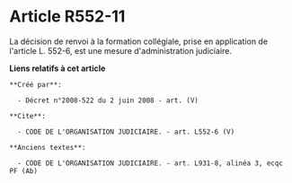 # Article R552-11

La décision de renvoi à la formation collégiale, prise en application de l'article L. 552-6, est une mesure d'administration
judiciaire.

**Liens relatifs à cet article**

	**Créé par**:

	  - Décret n°2008-522 du 2 juin 2008 - art. (V)

	**Cite**:

	  - CODE DE L'ORGANISATION JUDICIAIRE. - art. L552-6 (V)

	**Anciens textes**:

	  - CODE DE L'ORGANISATION JUDICIAIRE. - art. L931-8, alinéa 3, ecqc PF (Ab)

